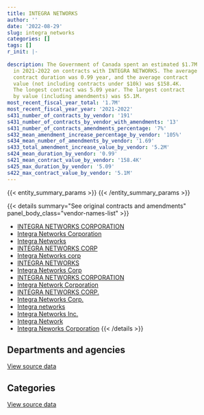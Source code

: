 ```yaml
---
title: INTEGRA NETWORKS
author: ''
date: '2022-08-29'
slug: integra_networks
categories: []
tags: []
r_init: |-
  
description: The Government of Canada spent an estimated $1.7M
  in 2021-2022 on contracts with INTEGRA NETWORKS. The average
  contract duration was 0.99 year, and the average contract
  value (not including contracts under $10k) was $158.4K.
  The longest contract was 5.09 year. The largest contract
  by value (including amendments) was $5.1M.
most_recent_fiscal_year_total: '1.7M'
most_recent_fiscal_year_year: '2021-2022'
s431_number_of_contracts_by_vendor: '191'
s431_number_of_contracts_by_vendor_with_amendments: '13'
s431_number_of_contracts_amendments_percentage: '7%'
s432_mean_amendment_increase_percentage_by_vendor: '105%'
s434_mean_number_of_amendments_by_vendor: '1.69'
s433_total_amendment_increase_value_by_vendor: '5.2M'
s424_mean_duration_by_vendor: '0.99'
s421_mean_contract_value_by_vendor: '158.4K'
s425_max_duration_by_vendor: '5.09'
s422_max_contract_value_by_vendor: '5.1M'
---
```


<script src="/rmarkdown-libs/htmlwidgets/htmlwidgets.js"></script>
<link href="/rmarkdown-libs/datatables-css/datatables-crosstalk.css" rel="stylesheet" />
<script src="/rmarkdown-libs/datatables-binding/datatables.js"></script>
<script src="/rmarkdown-libs/jquery/jquery-3.6.0.min.js"></script>
<link href="/rmarkdown-libs/dt-core-bootstrap/css/dataTables.bootstrap.min.css" rel="stylesheet" />
<link href="/rmarkdown-libs/dt-core-bootstrap/css/dataTables.bootstrap.extra.css" rel="stylesheet" />
<script src="/rmarkdown-libs/dt-core-bootstrap/js/jquery.dataTables.min.js"></script>
<script src="/rmarkdown-libs/dt-core-bootstrap/js/dataTables.bootstrap.min.js"></script>
<link href="/rmarkdown-libs/crosstalk/css/crosstalk.min.css" rel="stylesheet" />
<script src="/rmarkdown-libs/crosstalk/js/crosstalk.min.js"></script>
<script src="/rmarkdown-libs/htmlwidgets/htmlwidgets.js"></script>
<link href="/rmarkdown-libs/datatables-css/datatables-crosstalk.css" rel="stylesheet" />
<script src="/rmarkdown-libs/datatables-binding/datatables.js"></script>
<script src="/rmarkdown-libs/jquery/jquery-3.6.0.min.js"></script>
<link href="/rmarkdown-libs/dt-core-bootstrap/css/dataTables.bootstrap.min.css" rel="stylesheet" />
<link href="/rmarkdown-libs/dt-core-bootstrap/css/dataTables.bootstrap.extra.css" rel="stylesheet" />
<script src="/rmarkdown-libs/dt-core-bootstrap/js/jquery.dataTables.min.js"></script>
<script src="/rmarkdown-libs/dt-core-bootstrap/js/dataTables.bootstrap.min.js"></script>
<link href="/rmarkdown-libs/crosstalk/css/crosstalk.min.css" rel="stylesheet" />
<script src="/rmarkdown-libs/crosstalk/js/crosstalk.min.js"></script>

{{< entity_summary_params >}}
{{< /entity_summary_params >}}

{{< details summary="See original contracts and amendments" panel_body_class="vendor-names-list" >}}
- [INTEGRA NETWORKS CORPORATION](https://search.open.canada.ca/en/ct/?sort=contract_value_f%20desc&page=1&search_text=%22INTEGRA%20NETWORKS%20CORPORATION%22)
- [Integra Networks Corporation](https://search.open.canada.ca/en/ct/?sort=contract_value_f%20desc&page=1&search_text=%22Integra%20Networks%20Corporation%22)
- [Integra Networks](https://search.open.canada.ca/en/ct/?sort=contract_value_f%20desc&page=1&search_text=%22Integra%20Networks%22)
- [INTEGRA NETWORKS CORP](https://search.open.canada.ca/en/ct/?sort=contract_value_f%20desc&page=1&search_text=%22INTEGRA%20NETWORKS%20CORP%22)
- [Integra Networks corp](https://search.open.canada.ca/en/ct/?sort=contract_value_f%20desc&page=1&search_text=%22Integra%20Networks%20corp%22)
- [INTEGRA NETWORKS](https://search.open.canada.ca/en/ct/?sort=contract_value_f%20desc&page=1&search_text=%22INTEGRA%20NETWORKS%22)
- [Integra Networks Corp](https://search.open.canada.ca/en/ct/?sort=contract_value_f%20desc&page=1&search_text=%22Integra%20Networks%20Corp%22)
- [INTEGRA NETWORKS CORPORATION](https://search.open.canada.ca/en/ct/?sort=contract_value_f%20desc&page=1&search_text=%22INTEGRA%20%20NETWORKS%20CORPORATION%22)
- [Integra Network Corporation](https://search.open.canada.ca/en/ct/?sort=contract_value_f%20desc&page=1&search_text=%22Integra%20Network%20Corporation%22)
- [INTEGRA NETWORKS CORP.](https://search.open.canada.ca/en/ct/?sort=contract_value_f%20desc&page=1&search_text=%22INTEGRA%20NETWORKS%20CORP.%22)
- [Integra Networks Corp.](https://search.open.canada.ca/en/ct/?sort=contract_value_f%20desc&page=1&search_text=%22Integra%20Networks%20Corp.%22)
- [Integra networks](https://search.open.canada.ca/en/ct/?sort=contract_value_f%20desc&page=1&search_text=%22Integra%20networks%22)
- [Integra Networks Inc.](https://search.open.canada.ca/en/ct/?sort=contract_value_f%20desc&page=1&search_text=%22Integra%20Networks%20Inc.%22)
- [Integra Network](https://search.open.canada.ca/en/ct/?sort=contract_value_f%20desc&page=1&search_text=%22Integra%20Network%22)
- [Integra Neworks Corporation](https://search.open.canada.ca/en/ct/?sort=contract_value_f%20desc&page=1&search_text=%22Integra%20Neworks%20Corporation%22)
{{< /details >}}

## Departments and agencies

<div id="htmlwidget-1" style="width:100%;height:auto;" class="datatables html-widget"></div>
<script type="application/json" data-for="htmlwidget-1">{"x":{"style":"bootstrap","filter":"none","vertical":false,"data":[["<a href=\"/departments/cbsa-asfc/\">Canada Border Services Agency<\/a>","<a href=\"/departments/cgc-ccg/\">Canadian Grain Commission<\/a>","<a href=\"/departments/chrc-ccdp/\">Canadian Human Rights Commission<\/a>","<a href=\"/departments/cra-arc/\">Canada Revenue Agency<\/a>","<a href=\"/departments/csa-asc/\">Canadian Space Agency<\/a>","<a href=\"/departments/csps-efpc/\">Canada School of Public Service<\/a>","<a href=\"/departments/dfatd-maecd/\">Global Affairs Canada<\/a>","<a href=\"/departments/dnd-mdn/\">National Defence<\/a>","<a href=\"/departments/ec/\">Environment and Climate Change Canada<\/a>","<a href=\"/departments/fcac-acfc/\">Financial Consumer Agency of Canada<\/a>","<a href=\"/departments/hc-sc/\">Health Canada<\/a>","<a href=\"/departments/irb-cisr/\">Immigration and Refugee Board of Canada<\/a>","<a href=\"/departments/isc-sac/\">Indigenous Services Canada<\/a>","<a href=\"/departments/nrc-cnrc/\">National Research Council Canada<\/a>","<a href=\"/departments/nrcan-rncan/\">Natural Resources Canada<\/a>","<a href=\"/departments/nserc-crsng/\">Natural Sciences and Engineering Research Council of Canada<\/a>","<a href=\"/departments/opc-cpvp/\">Office of the Privacy Commissioner of Canada<\/a>","<a href=\"/departments/osfi-bsif/\">Office of the Superintendent of Financial Institutions Canada<\/a>","<a href=\"/departments/pc/\">Parks Canada<\/a>","<a href=\"/departments/pmprb-cepmb/\">Patented Medicine Prices Review Board Canada<\/a>","<a href=\"/departments/ppsc-sppc/\">Public Prosecution Service of Canada<\/a>","<a href=\"/departments/ps-sp/\">Public Safety Canada<\/a>","<a href=\"/departments/pwgsc-tpsgc/\">Public Services and Procurement Canada<\/a>","<a href=\"/departments/rcmp-grc/\">Royal Canadian Mounted Police<\/a>","<a href=\"/departments/ssc-spc/\">Shared Services Canada<\/a>","<a href=\"/departments/statcan/\">Statistics Canada<\/a>","<a href=\"/departments/tsb-bst/\">Transportation Safety Board of Canada<\/a>","<a href=\"/departments/vac-acc/\">Veterans Affairs Canada<\/a>"],[1681058.57,20487.19,48816,10586.43,null,83426.32,32733,1143873.32,266643.91,null,2055166.67,null,28133.81,null,109454.63,null,12938.12,812314.07,80173.54,24894.76,null,null,48786.32,18919.27,1101343.33,null,96577.39,199189.2],[30921.32,68669.3,null,null,null,null,198384.13,1248316.35,null,23954.69,null,null,11873.85,64700.55,135076.42,30106.67,null,338063.14,null,16283.94,33854.26,13003.19,183451.88,1260609.93,367629.76,49494,13491.04,null],[15397.42,65924.96,null,112066,140524.09,null,21780.84,431498.94,null,null,13546.6,337011.37,null,null,null,null,null,327471.54,34359.43,null,null,null,25037.34,4183604.34,683493.17,null,16277,36836.37],[null,46759.52,null,null,null,null,21943.08,110691.57,null,null,null,null,null,null,null,null,22814.18,264646.35,10597.54,null,null,87326.4,null,218337.02,913224.66,null,15658.51,null]],"container":"<table class=\"table table-striped table-hover row-border order-column display\">\n  <thead>\n    <tr>\n      <th>Department<\/th>\n      <th>2018-2019<\/th>\n      <th>2019-2020<\/th>\n      <th>2020-2021<\/th>\n      <th>2021-2022<\/th>\n    <\/tr>\n  <\/thead>\n<\/table>","options":{"order":[[4,"desc"]],"pageLength":10,"autoWidth":true,"columnDefs":[{"targets":1,"render":"function(data, type, row, meta) {\n    return type !== 'display' ? data : DTWidget.formatCurrency(data, \"$\", 2, 3, \",\", \".\", true, null);\n  }"},{"targets":2,"render":"function(data, type, row, meta) {\n    return type !== 'display' ? data : DTWidget.formatCurrency(data, \"$\", 2, 3, \",\", \".\", true, null);\n  }"},{"targets":3,"render":"function(data, type, row, meta) {\n    return type !== 'display' ? data : DTWidget.formatCurrency(data, \"$\", 2, 3, \",\", \".\", true, null);\n  }"},{"targets":4,"render":"function(data, type, row, meta) {\n    return type !== 'display' ? data : DTWidget.formatCurrency(data, \"$\", 2, 3, \",\", \".\", true, null);\n  }"},{"width":"16%","targets":[1,2,3,4]},{"className":"dt-right","targets":[1,2,3,4]}],"orderClasses":false}},"evals":["options.columnDefs.0.render","options.columnDefs.1.render","options.columnDefs.2.render","options.columnDefs.3.render"],"jsHooks":[]}</script>
<p class="text-right">
<a href="https://github.com/GoC-Spending/contracts-data/tree/main/data/out/vendors/integra_networks/summary_by_fiscal_year_by_department.csv" class="source-data-link btn btn-link">View source data</a>
</p>

## Categories

<div id="htmlwidget-2" style="width:100%;height:auto;" class="datatables html-widget"></div>
<script type="application/json" data-for="htmlwidget-2">{"x":{"style":"bootstrap","filter":"none","vertical":false,"data":[["<a href=\"/categories/office_management/\">Office management<\/a>","<a href=\"/categories/defence/\">Defence<\/a>","<a href=\"/categories/professional_services/\">Professional services<\/a>","<a href=\"/categories/information_technology/\">Information technology<\/a>","<a href=\"/categories/industrial_products_and_services/\">Industrial products and services<\/a>"],[null,1143873.32,null,6731642.54,null],[null,1248316.35,null,2802624.17,36943.9],[21813.1,431498.94,51800.65,5896134.21,43582.52],[null,110691.57,7512.93,1593794.33,null]],"container":"<table class=\"table table-striped table-hover row-border order-column display\">\n  <thead>\n    <tr>\n      <th>Category<\/th>\n      <th>2018-2019<\/th>\n      <th>2019-2020<\/th>\n      <th>2020-2021<\/th>\n      <th>2021-2022<\/th>\n    <\/tr>\n  <\/thead>\n<\/table>","options":{"order":[[4,"desc"]],"dom":"t","pageLength":30,"autoWidth":true,"columnDefs":[{"targets":1,"render":"function(data, type, row, meta) {\n    return type !== 'display' ? data : DTWidget.formatCurrency(data, \"$\", 2, 3, \",\", \".\", true, null);\n  }"},{"targets":2,"render":"function(data, type, row, meta) {\n    return type !== 'display' ? data : DTWidget.formatCurrency(data, \"$\", 2, 3, \",\", \".\", true, null);\n  }"},{"targets":3,"render":"function(data, type, row, meta) {\n    return type !== 'display' ? data : DTWidget.formatCurrency(data, \"$\", 2, 3, \",\", \".\", true, null);\n  }"},{"targets":4,"render":"function(data, type, row, meta) {\n    return type !== 'display' ? data : DTWidget.formatCurrency(data, \"$\", 2, 3, \",\", \".\", true, null);\n  }"},{"width":"16%","targets":[1,2,3,4]},{"className":"dt-right","targets":[1,2,3,4]}],"orderClasses":false,"lengthMenu":[10,25,30,50,100]}},"evals":["options.columnDefs.0.render","options.columnDefs.1.render","options.columnDefs.2.render","options.columnDefs.3.render"],"jsHooks":[]}</script>
<p class="text-right">
<a href="https://github.com/GoC-Spending/contracts-data/tree/main/data/out/vendors/integra_networks/summary_by_fiscal_year_by_category.csv" class="source-data-link btn btn-link">View source data</a>
</p>
